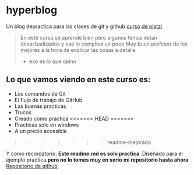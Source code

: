 # hyperblog
Un blog depractica para las clases de git y github [curso de platzi](http://https://platzi.com/cursos/git-github/ "curso de platzi")
>En este curso se aprende bien pero algunos temas estan desactualizados y eso lo complica un poco
>Muy buen profesor de los mejores a la hora de explicar las cosas a detalle
> - eso es lo que opino

## Lo que vamos viendo en este curso es:
* Los comandos de  Git
* El flujo de trabajo de GitHub
* Las buenas practicas
* Trucos
* Creado como practica
<<<<<<< HEAD
=======
* Practicas solo en windows
* A un precio accesible

>>>>>>> readme-mejorado

Y como recordatorio: **Este readme.md es solo practica** .Diseñado para el ejemplo practica **pero no lo tomes muy en serio** 
**mi repositorio hasta ahora** [Repositorio de github](http://https://github.com/Facundo1399/hyperblog1 "Repositorio de github")